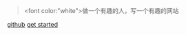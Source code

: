 > <font color:"white">做一个有趣的人，写一个有趣的网站</font>

[github](https://github.com/Chalice-G/inspire)
[get started](/README.md)
